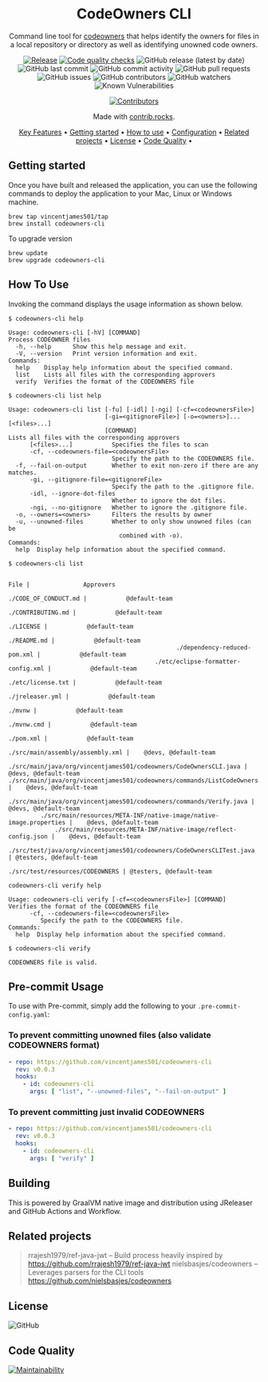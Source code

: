 <!-- markdownlint-configure-file {
  "MD013": {
    "code_blocks": false,
    "tables": false
  },
  "MD033": false,
  "MD041": false
} -->

<div align="center">

# CodeOwners CLI

Command line tool for [codeowners](https://github.com/nielsbasjes/codeowners) that helps identify the owners for files 
in a local repository or directory as well as identifying unowned code owners.

[![Release](https://github.com/vincentjames501/codeowners-cli/actions/workflows/release.yml/badge.svg)](https://github.com/vincentjames501/codeowners-cli/actions/workflows/release.yml)
[![Code quality checks](https://github.com/vincentjames501/codeowners-cli/actions/workflows/code-quality-checks.yml/badge.svg?branch=main)](https://github.com/vincentjames501/codeowners-cli/actions/workflows/code-quality-checks.yml) 
![GitHub release (latest by date)](https://img.shields.io/github/v/release/vincentjames501/codeowners-cli)
![GitHub last commit](https://img.shields.io/github/last-commit/vincentjames501/codeowners-cli)
![GitHub commit activity](https://img.shields.io/github/commit-activity/y/vincentjames501/codeowners-cli)
![GitHub pull requests](https://img.shields.io/github/issues-pr/vincentjames501/codeowners-cli)
![GitHub issues](https://img.shields.io/github/issues/vincentjames501/codeowners-cli)
![GitHub contributors](https://img.shields.io/github/contributors/vincentjames501/codeowners-cli)
![GitHub watchers](https://img.shields.io/github/watchers/vincentjames501/codeowners-cli)
![Known Vulnerabilities](https://snyk.io/test/github/vincentjames501/codeowners-cli/badge.svg)

<a href="https://github.com/vincentjames501/codeowners-cli/graphs/contributors">
  <img src="https://contrib.rocks/image?repo=vincentjames501/codeowners-cli"  alt="Contributors"/>
</a>

Made with [contrib.rocks](https://contrib.rocks).

[Key Features](#key-features) •
[Getting started](#getting-started) •
[How to use](#how-to-use) •
[Configuration](#configuration) •
[Related projects](#related-projects) •
[License](#license) •
[Code Quality](#code-quality) •

</div>

## Getting started

Once you have built and released the application, you can use the following commands to deploy the application to your Mac, Linux or Windows machine.



```shell
brew tap vincentjames501/tap
brew install codeowners-cli
```

To upgrade version

```shell
brew update
brew upgrade codeowners-cli
```

## How To Use

Invoking the command displays the usage information as shown below.

```shell
$ codeowners-cli help

Usage: codeowners-cli [-hV] [COMMAND]
Process CODEOWNER files
  -h, --help      Show this help message and exit.
  -V, --version   Print version information and exit.
Commands:
  help    Display help information about the specified command.
  list    Lists all files with the corresponding approvers
  verify  Verifies the format of the CODEOWNERS file
```

```shell
$ codeowners-cli list help

Usage: codeowners-cli list [-fu] [-idl] [-ngi] [-cf=<codeownersFile>]
                           [-gi=<gitignoreFile>] [-o=<owners>]... [<files>...]
                           [COMMAND]
Lists all files with the corresponding approvers
      [<files>...]           Specifies the files to scan
      -cf, --codeowners-file=<codeownersFile>
                             Specify the path to the CODEOWNERS file.
  -f, --fail-on-output       Whether to exit non-zero if there are any matches.
      -gi, --gitignore-file=<gitignoreFile>
                             Specify the path to the .gitignore file.
      -idl, --ignore-dot-files
                             Whether to ignore the dot files.
      -ngi, --no-gitignore   Whether to ignore the .gitignore file.
  -o, --owners=<owners>      Filters the results by owner
  -u, --unowned-files        Whether to only show unowned files (can be
                               combined with -o).
Commands:
  help  Display help information about the specified command.
```

```shell
$ codeowners-cli list

                                                                       File |               Approvers
                                                       ./CODE_OF_CONDUCT.md |           @default-team
                                                          ./CONTRIBUTING.md |           @default-team
                                                                  ./LICENSE |           @default-team
                                                                ./README.md |           @default-team
                                               ./dependency-reduced-pom.xml |           @default-team
                                         ./etc/eclipse-formatter-config.xml |           @default-team
                                                          ./etc/license.txt |           @default-team
                                                            ./jreleaser.yml |           @default-team
                                                                     ./mvnw |           @default-team
                                                                 ./mvnw.cmd |           @default-team
                                                                  ./pom.xml |           @default-team
                                           ./src/main/assembly/assembly.xml |    @devs, @default-team
          ./src/main/java/org/vincentjames501/codeowners/CodeOwnersCLI.java |    @devs, @default-team
./src/main/java/org/vincentjames501/codeowners/commands/ListCodeOwners.java |    @devs, @default-team
        ./src/main/java/org/vincentjames501/codeowners/commands/Verify.java |    @devs, @default-team
         ./src/main/resources/META-INF/native-image/native-image.properties |    @devs, @default-team
             ./src/main/resources/META-INF/native-image/reflect-config.json |    @devs, @default-team
      ./src/test/java/org/vincentjames501/codeowners/CodeOwnersCLITest.java | @testers, @default-team
                                            ./src/test/resources/CODEOWNERS | @testers, @default-team
```

```shell
codeowners-cli verify help

Usage: codeowners-cli verify [-cf=<codeownersFile>] [COMMAND]
Verifies the format of the CODEOWNERS file
      -cf, --codeowners-file=<codeownersFile>
         Specify the path to the CODEOWNERS file.
Commands:
  help  Display help information about the specified command.
```

```shell
$ codeowners-cli verify

CODEOWNERS file is valid.
```

## Pre-commit Usage

To use with Pre-commit, simply add the following to your `.pre-commit-config.yaml`:

### To prevent committing unowned files (also validate CODEOWNERS format)

```yaml
- repo: https://github.com/vincentjames501/codeowners-cli
  rev: v0.0.3
  hooks:
    - id: codeowners-cli
      args: [ "list", "--unowned-files", "--fail-on-output" ]
```

### To prevent committing just invalid CODEOWNERS

```yaml
- repo: https://github.com/vincentjames501/codeowners-cli
  rev: v0.0.3
  hooks:
    - id: codeowners-cli
      args: [ "verify" ]
```

## Building

This is powered by GraalVM native image and distribution using JReleaser and GitHub Actions and Workflow.

## Related projects

> rrajesh1979/ref-java-jwt – Build process heavily inspired by https://github.com/rrajesh1979/ref-java-jwt
> nielsbasjes/codeowners – Leverages parsers for the CLI tools https://github.com/nielsbasjes/codeowners

## License

![GitHub](https://img.shields.io/github/license/vincentjames501/codeowners-cli)

## Code Quality

[![Maintainability](https://api.codeclimate.com/v1/badges/6bfbafbfd54e673b5a0b/maintainability)](https://codeclimate.com/github/vincentjames501/codeowners-cli/maintainability)
